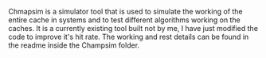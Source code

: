 Chmapsim is a simulator tool that is used to simulate the working of the entire cache in systems and to test different algorithms working on the caches.
It is a currently existing tool built not by me, I have just modified the code to improve it's hit rate.
The working and rest details can be found in the readme inside the Champsim folder.
